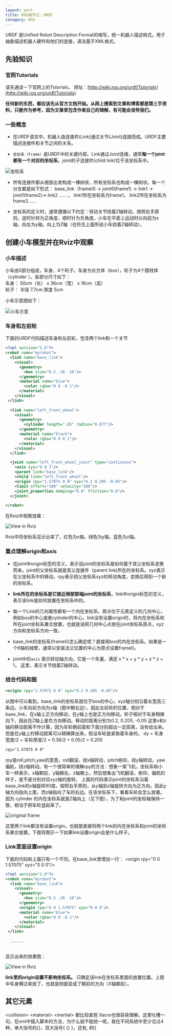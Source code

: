 ```yaml
---
layout: post
title: ROS细节之：URDF
category: ROS
---
```


URDF 是Unified Robot Description Format的缩写，统一机器人描述格式。用于抽象描述机器人硬件和他们的连接，语法基于XML格式。

## 先验知识

### 官网Tutorials 

请先通读一下官网上的Tutorials， 网址：[http://wiki.ros.org/urdf/Tutorials](http://wiki.ros.org/urdf/Tutorials)

**任何新的东西，都应该先从官方文档开始。从网上搜索到文章和博客都是第三手资料，只能作为参考，因为文章里包含作者自己的理解，有可能会误导我们。**


### 一些概念

* 在URDF语言中，机器人由连接件(Link)通过关节(Joint)连接而成。URDF主要描述连接件和关节之间的关系。

* `坐标系（frame）`是URDF中的关键内容。Link通过Joint连接，通常**每一个joint都有一个对应的坐标系**。joint的子连接件(child link)位于该坐标系中。

![坐标系](/images/2015-05-16-urdf/urdf_000.png)

* 所有连接件都从根部出发构成一棵树状，所有坐标系也构成一棵树状。每一个分支都是如下形式： base\_link（frame0) -> joint0(frame1) -> link1 -> joint1(frame2)-> link2 …… 。 link1所在坐标系为frame1， link2所在坐标系为frame2……

* 坐标系的定义时，通常遵循以下约定：转动关节绕着Z轴转动，按照右手原则，逆时针转为正角度，顺时针为负角度。小车在平面上运动时以向前为x轴，向左为y轴，向上为Z轴（也符合上面所说小车绕着Z轴转动）。
 

## 创建小车模型并在Rviz中观察

### 小车描述

小车由5部分组成，车身，4个轮子。车身为长方体（box），轮子为4个圆柱体（cylinder ）。各部分尺寸如下：  
车身：    50cm（长） x 36cm（宽） x 16cm（高）  
轮子：    半径 7.7cm   厚度 5cm  

小车示意图如下：
  
![小车示意](/images/2015-05-16-urdf/urdf_001.png)

### 车身和左前轮

下面的URDF代码描述车身和左前轮，包含两个link和一个关节

```xml
<?xml version="1.0"?>
<robot name="myrobot">
  <link name="base_link">
    <visual>
      <geometry>
        <box size="0.5 .36 .16"/>
	  </geometry>
      <material name="blue">
		<color rgba="0 0 .8 1"/>
      </material>
    </visual>
 </link>
 
  <link name="left_front_wheel">
    <visual>
      <geometry>
        <cylinder length=".05" radius="0.077"/>
      </geometry>
      <material name="black">
        <color rgba="0 0 0 1"/>
      </material>
    </visual>
  </link>

  <joint name="left_front_wheel_joint" type="continuous">
    <axis xyz="0 0 1"/>
    <parent link="base_link"/>
    <child link="left_front_wheel"/>
    <origin rpy="1.57075 0 0" xyz="0.2 0.205 -0.05"/>
    <limit effort="100" velocity="100"/>
    <joint_properties damping="0.0" friction="0.0"/>
  </joint>
  
</robot>
```
在Rviz中观察效果：

![View in Rviz](/images/2015-05-16-urdf/urdf_002.png)

Rviz中将坐标系显示出来了，红色为x轴，绿色为y轴，蓝色为z轴。

### 重点理解origin和axis

* 在joint中origin标签的含义，表示该joint的坐标系是如何基于其父坐标系变换而来。joint的父坐标系就是其父连接件（parent link)所在的坐标系。xyz表示在父坐标系中的移动，rpy表示绕父坐标系xyz的转动角度，变换后得到一个新的坐标系。
 
* **link所在的坐标系是它接近根部那端joint的坐标系**，link中origin标签的含义，表示该link是如何放置在坐标系中的。

* 每一个Link的几何属性都有一个内在坐标系，原点位于<geometry>元素定义的几何中心，例如box的中心或者cylinder的中心。link没有设置origin时，将内在坐标系和所在joint坐标系重合放置，也就是说把几何中心点放在joint坐标系原点，xyz方向和坐标系方向一致。

* base\_link的坐标系(frame0)怎么确定呢？直接用box的内在坐标系。如果是一个6轴机械臂，通常以安装法兰位置的中心为原点设置frame0。

* joint中的`axis` 表示转动轴方向，它是一个矢量，满足 x * x + y * y + z * z = 1， 这里<axis xyz="0 0 1"/>，表示关节绕着Z轴转动。 

### 结合代码和图

```xml
<origin rpy="1.57075 0 0" xyz="0.2 0.205 -0.05"/>
```
从图中可以看到，base\_link的坐标系就位于box的中心，xyz轴分别沿着长宽高三条边。小车向前方向为x轴（图中朝左边），因此左前轮的位置，相对于base_link，在x轴上正方向移动，在y轴上也是正方向移动。轮子相对于车身稍微向下，因此在Z轴上是负方向移动。移动的距离分别为0.2, 0.205, -0.05
这里x和z轴的移动距离不作计算，因为车轮朝前面和下面分别超出一定距离，没有给出来。但是在y轴上的移动距离可以精确算出来，假设车轮是紧挨着车身的。 dy = 车身宽度/2 + 车轮厚度/2 = 0.36/2 + 0.05/2 = 0.205

```xml
rpy="1.57075 0 0" 
```
rpy是roll,pitch,yaw的意思，roll翻滚，绕x轴转动，pitch俯仰，绕y轴转动，yaw偏航，绕z轴转动。有一个很简单的理解rpy的方法：想象一架飞机，坐标系和小车一样表示，x轴朝前，y轴朝左，z轴朝上，然后想象出飞机翻滚，俯仰，偏航的样子，是不是分别对应xyz轴的旋转。 上面的代码表示joint的坐标系沿着base\_link的x轴旋转90度。按照右手原则，从y轴到z轴旋转方向为正方向，因此y轴方向指向上面，而z轴指向了车的右边。在该坐标系下，看看车轮会怎么放置。因为 cylinder 的内在坐标系就是Z轴向上（见下图），为了和joint的坐标轴保持一致，相当于把车轮竖起来了。

![original frame](/images/2015-05-16-urdf/urdf_004.jpg)

这里两个link都没有设置origin，也就是直接将两个link的内在坐标系和joint的坐标系重合放置。下面将图示一下如果link设置origin会是什么样子。


### Link里面设置origin

下面的代码和上面只有一个不同，在base_link里增加一行： \<origin rpy="0 0 1.57075" xyz="0 0 0"/>

```xml
<?xml version="1.0"?>
<robot name="myrobot">
  <link name="base_link">
    <visual>
      <geometry>
        <box size="0.5 .36 .16"/>
	  </geometry>
	  <origin rpy="0 0 1.57075" xyz="0 0 0"/>
      <material name="blue">
		<color rgba="0 0 .8 1"/>
      </material>
    </visual>
 </link>
 
  ......
  
```

显示出来的效果图：

![View in Rviz](/images/2015-05-16-urdf/urdf_003.png)

**link里的origin设置不影响坐标系。** 只确定该link在坐标系里面的放置位置。上图中车身横过来放了，也就是侧面变成了朝前的方向（X轴朝前）。

## 其它元素

\<collision> \<material> \<inertial> 都比较直观
Xacro也很容易理解。这里吐槽一句，在xml中插入脚本的方法，为什么就不能统一呢，我在不同系统中至少见过4种，单大括号的{}，双大括号{ {} }，还有${}, 和$()  

